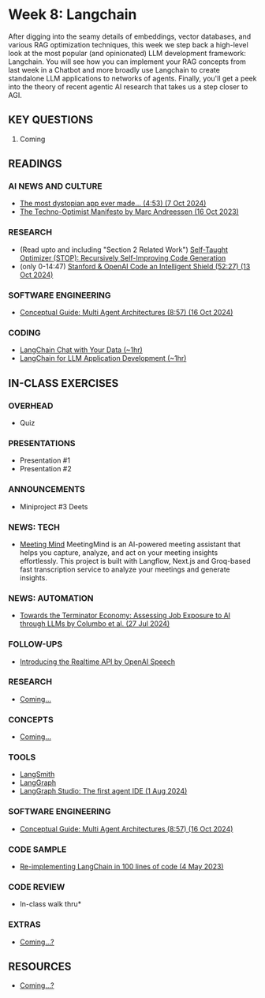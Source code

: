 # Week 8: Langchain

After digging into the seamy details of embeddings, vector databases, and various RAG optimization techniques, this week we step back a high-level look at the most popular (and opinionated) LLM development framework: Langchain. You will see how you can implement your RAG concepts from last week in a Chatbot and more broadly use Langchain to create standalone LLM applications to networks of agents. Finally, you'll get a peek into the theory of recent agentic AI research that takes us a step closer to AGI.

## KEY QUESTIONS

1. Coming

## READINGS

### AI NEWS AND CULTURE

* [The most dystopian app ever made… (4:53) (7 Oct 2024)](https://www.youtube.com/watch?v=zvbTDUSz8Cc)
* [The Techno-Optimist Manifesto by Marc Andreessen (16 Oct 2023)](https://a16z.com/the-techno-optimist-manifesto/)

### RESEARCH

* (Read upto and including "Section 2 Related Work") [Self-Taught Optimizer (STOP): Recursively Self-Improving Code Generation](https://arxiv.org/pdf/2310.02304)
* (only 0-14:47) [Stanford & OpenAI Code an Intelligent Shield (52:27) (13 Oct 2024)](https://www.youtube.com/watch?v=3xmn5JWBjiw)

### SOFTWARE ENGINEERING

* [Conceptual Guide: Multi Agent Architectures (8:57) (16 Oct 2024)](https://www.youtube.com/watch?v=4nZl32FwU-o)

### CODING

* [LangChain Chat with Your Data (~1hr)](https://learn.deeplearning.ai/courses/langchain-chat-with-your-data/lesson/1/introduction)
* [LangChain for LLM Application Development (~1hr)](https://learn.deeplearning.ai/courses/langchain/lesson/1/introduction)

## IN-CLASS EXERCISES

### OVERHEAD

* Quiz

### PRESENTATIONS

* Presentation #1
* Presentation #2

### ANNOUNCEMENTS

* Miniproject #3 Deets

### NEWS: TECH

* [Meeting Mind](https://github.com/misbahsy/meetingmind)
  MeetingMind is an AI-powered meeting assistant that helps you capture, analyze, and act on your meeting insights effortlessly. This project is built with Langflow, Next.js and Groq-based fast transcription service to analyze your meetings and generate insights.

### NEWS: AUTOMATION

* [Towards the Terminator Economy: Assessing Job Exposure to AI through LLMs by Columbo et al. (27 Jul 2024)](https://arxiv.org/pdf/2407.19204)

### FOLLOW-UPS

* [Introducing the Realtime API by OpenAI Speech](https://openai.com/index/introducing-the-realtime-api/)

### RESEARCH

* [Coming...](oh_noes_404.md)

### CONCEPTS

* [Coming...](oh_noes_404.md)

### TOOLS

* [LangSmith](https://www.langchain.com/langsmith)
* [LangGraph](https://www.langchain.com/langgraph)
* [LangGraph Studio: The first agent IDE (1 Aug 2024)](https://blog.langchain.dev/langgraph-studio-the-first-agent-ide/)

### SOFTWARE ENGINEERING

* [Conceptual Guide: Multi Agent Architectures (8:57) (16 Oct 2024)](https://www.youtube.com/watch?v=4nZl32FwU-o)

### CODE SAMPLE

* [Re-implementing LangChain in 100 lines of code (4 May 2023)](https://blog.scottlogic.com/2023/05/04/langchain-mini.html)

### CODE REVIEW

* In-class walk thru*

### EXTRAS

* [Coming...?](oh_noes_404.md)

## RESOURCES

* [Coming...?](oh_noes_404.md)
